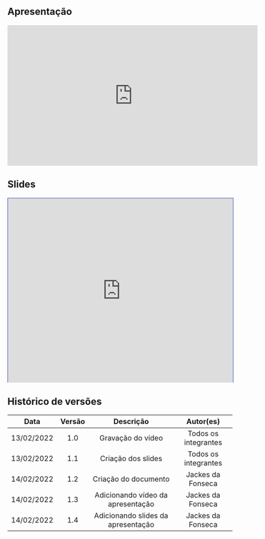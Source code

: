 ## Apresentação

<center>
<iframe width="560" height="315" src="https://www.youtube.com/embed/2u7fPopTklM" title="YouTube video player" frameborder="0" allow="accelerometer; autoplay; clipboard-write; encrypted-media; gyroscope; picture-in-picture" allowfullscreen></iframe>
</center>

## Slides
<center>
<iframe loading="lazy" style="width: 100%; height: 25.8rem; border: 1px solid #4051B5; padding: 0; margin: 0;" src="https://www.canva.com/design/DAEtIWC057Y/view"> </iframe>
</center>
  
## Histórico de versões

|    Data    | Versão |                            Descrição                             |          Autor(es)           |
| :--------: | :----: | :--------------------------------------------------------------: | :--------------------------: |
| 13/02/2022 |  1.0   |                Gravação do vídeo                 | Todos os integrantes            |
| 13/02/2022 |  1.1   |                Criação dos slides                 | Todos os integrantes            |
| 14/02/2022 |  1.2   |                Criação do documento                 | Jackes da Fonseca            |
| 14/02/2022 |  1.3   |                Adicionando vídeo da apresentação                 | Jackes da Fonseca            |
| 14/02/2022 |  1.4   |                Adicionando slides da apresentação                 | Jackes da Fonseca            |
